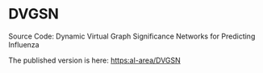 # DVGSN
Source Code: Dynamic Virtual Graph Significance Networks for Predicting Influenza

The published version is here: [https:aI-area/DVGSN](https://github.com/aI-area/DVGSN)
